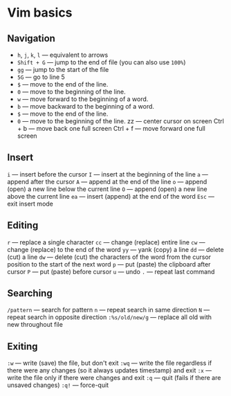 # Vim basics

## Navigation
* `h`, `j`, `k`, `l` — equivalent to arrows
* `Shift + G` — jump to the end of file (you can also use `100%`)
* `gg` — jump to the start of the file
* `5G` — go to line 5
* `$` — move to the end of the line.
* `0` — move to the beginning of the line.
* `w` — move forward to the beginning of a word.
* `b` — move backward to the beginning of a word.
* `$` — move to the end of the line.
* `0` — move to the beginning of the line.
zz — center cursor on screen
Ctrl + b — move back one full screen
Ctrl + f — move forward one full screen

## Insert
`i` — insert before the cursor
`I` — insert at the beginning of the line
`a` — append after the cursor
`A` — append at the end of the line
`o` — append (open) a new line below the current line
`O` — append (open) a new line above the current line
`ea` — insert (append) at the end of the word
`Esc` — exit insert mode

## Editing
`r` — replace a single character
`cc` — change (replace) entire line
`cw` — change (replace) to the end of the word
`yy` — yank (copy) a line
`dd` — delete (cut) a line
`dw` — delete (cut) the characters of the word from the cursor position to the start of the next word
`p` — put (paste) the clipboard after cursor
`P` — put (paste) before cursor
`u` — undo
`.` — repeat last command

## Searching
`/pattern` — search for pattern
`n` — repeat search in same direction
`N` — repeat search in opposite direction
`:%s/old/new/g` — replace all old with new throughout file

## Exiting
`:w` — write (save) the file, but don't exit
`:wq` — write the file regardless if there were any changes (so it always updates timestamp) and exit
`:x` — write the file only if there were changes and exit
`:q` — quit (fails if there are unsaved changes)
`:q!` — force-quit
